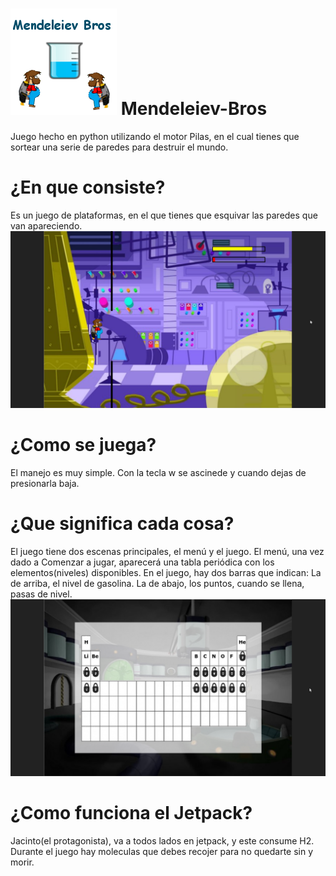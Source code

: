 ![Logo](logo.png) 
Mendeleiev-Bros
===============

Juego hecho en python utilizando el motor Pilas, en el cual tienes que sortear una serie de paredes para destruir el mundo.

¿En que consiste?
===============
Es un juego de plataformas, en el que tienes que esquivar las paredes que van apareciendo.
![enqueconsiste](imagenes/img1.png) 


¿Como se juega?
===============
El manejo es muy simple. Con la tecla w se ascinede y cuando dejas de presionarla baja.


¿Que significa cada cosa?
===============
El juego tiene dos escenas principales, el menú y el juego.
El menú, una vez dado a Comenzar a jugar, aparecerá una tabla periódica con los elementos(niveles) disponibles.
En el juego, hay dos barras que indican: La de arriba, el nivel de gasolina. La de abajo, los puntos, cuando se llena, pasas de nivel.
![enqueconsiste](imagenes/img2.png) 



¿Como funciona el Jetpack?
===============
Jacinto(el protagonista), va a todos lados en jetpack, y este consume H2. Durante el juego hay moleculas que debes recojer para no quedarte sin y morir. 


